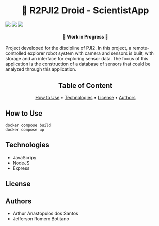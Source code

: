 <h1 align = "center"> 🤖 R2PJI2 Droid - ScientistApp </h1>

<p align="left">
    <img src="https://img.shields.io/badge/node-latest-green">
    <img src="https://img.shields.io/badge/express-%5E4.17.2-green">
    <img src="https://img.shields.io/badge/ejs-%5E3.1.5-green">
</p>

<h4 align="center">  <b>🚧  Work in Progress  🚧</b> </h4>

<p align="left">Project developed for the discipline of PJI2. In this project, a remote-controlled explorer robot system with camera and sensors is built, with storage and an interface for exploring sensor data. The focus of this application is the construction of a database of sensors that could be analyzed through this application.</p>

<h2 align='center'>Table of Content</h2>
<p align="center">
 <a href="#how-to-use">How to Use</a> • 
 <a href="#technologies">Technologies</a> • 
 <a href="#license">License</a> • 
 <a href="#authors">Authors</a>
</p>

## How to Use

```
docker compose build
docker compose up
```

## Technologies

* JavaScripy
* NodeJS
* Express

## License

## Authors

* Arthur Anastopulos dos Santos
* Jefferson Romero Botitano